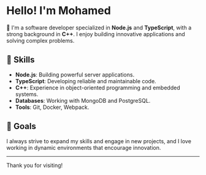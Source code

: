 # Hello! I'm Mohamed

👋 I'm a software developer specialized in **Node.js** and **TypeScript**, with a strong background in **C++**. I enjoy building innovative applications and solving complex problems.

## 🔧 Skills

- **Node.js**: Building powerful server applications.
- **TypeScript**: Developing reliable and maintainable code.
- **C++**: Experience in object-oriented programming and embedded systems.
- **Databases**: Working with MongoDB and PostgreSQL.
- **Tools**: Git, Docker, Webpack.

## 🎯 Goals

I always strive to expand my skills and engage in new projects, and I love working in dynamic environments that encourage innovation.

---

Thank you for visiting!
